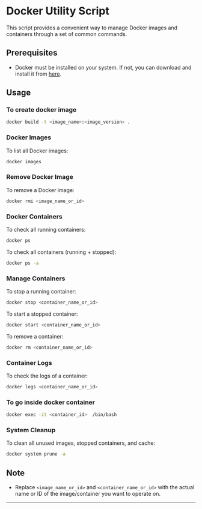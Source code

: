# Docker Utility Script

This script provides a convenient way to manage Docker images and containers through a set of common commands.

## Prerequisites

- Docker must be installed on your system. If not, you can download and install it from [here](https://www.docker.com/get-started).

## Usage

### To create docker image

```bash
docker build -t <image_name>:<image_version> .
```


### Docker Images

To list all Docker images:

```bash
docker images
```

### Remove Docker Image

To remove a Docker image:

```bash
docker rmi <image_name_or_id>
```

### Docker Containers

To check all running containers:

```bash
docker ps
```

To check all containers (running + stopped):

```bash
docker ps -a
```

### Manage Containers

To stop a running container:

```bash
docker stop <container_name_or_id>
```

To start a stopped container:

```bash
docker start <container_name_or_id>
```

To remove a container:

```bash
docker rm <container_name_or_id>
```

### Container Logs

To check the logs of a container:

```bash
docker logs <container_name_or_id>
```

### To go inside docker container 
```bash
docker exec -it <container_id>  /bin/bash
```

### System Cleanup

To clean all unused images, stopped containers, and cache:

```bash
docker system prune -a
```

## Note

- Replace `<image_name_or_id>` and `<container_name_or_id>` with the actual name or ID of the image/container you want to operate on.

---
